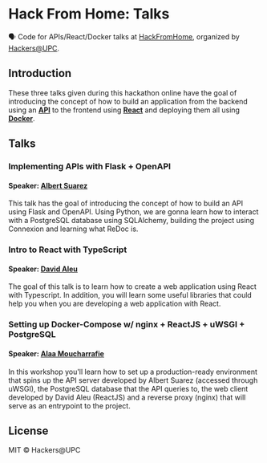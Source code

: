 # Hack From Home: Talks

🗣 Code for APIs/React/Docker talks at [HackFromHome](http://hackfromhome.hackersatupc.org/), organized by [Hackers@UPC](https://hackersatupc.org/).

## Introduction

These three talks given during this hackathon online have the goal of introducing the concept of how to build an application from the backend using an **[API](api/)** to the frontend using **[React](client/)** and deploying them all using **[Docker](docker-compose.yml)**.

## Talks

### **Implementing APIs with Flask + OpenAPI** 

#### Speaker: [Albert Suarez](https://github.com/AlbertSuarez)

This talk has the goal of introducing the concept of how to build an API using Flask and OpenAPI. Using Python, we are gonna learn how to interact with a PostgreSQL database using SQLAlchemy, building the project using Connexion and learning what ReDoc is.

### **Intro to React with TypeScript** 

#### Speaker: [David Aleu](https://github.com/daleu)

The goal of this talk is to learn how to create a web application using React with Typescript. In addition, you will learn some useful libraries that could help you when you are developing a web application with React.

### **Setting up Docker-Compose w/ nginx + ReactJS + uWSGI + PostgreSQL**

#### Speaker: [Alaa Moucharrafie](https://github.com/alaamouch)

In this workshop you'll learn how to set up a production-ready environment that spins up the API server developed by Albert Suarez (accessed through uWSGI), the PostgreSQL database that the API queries to, the web client developed by David Aleu (ReactJS) and a reverse proxy (nginx) that will serve as an entrypoint to the project.

## License

MIT © Hackers@UPC
